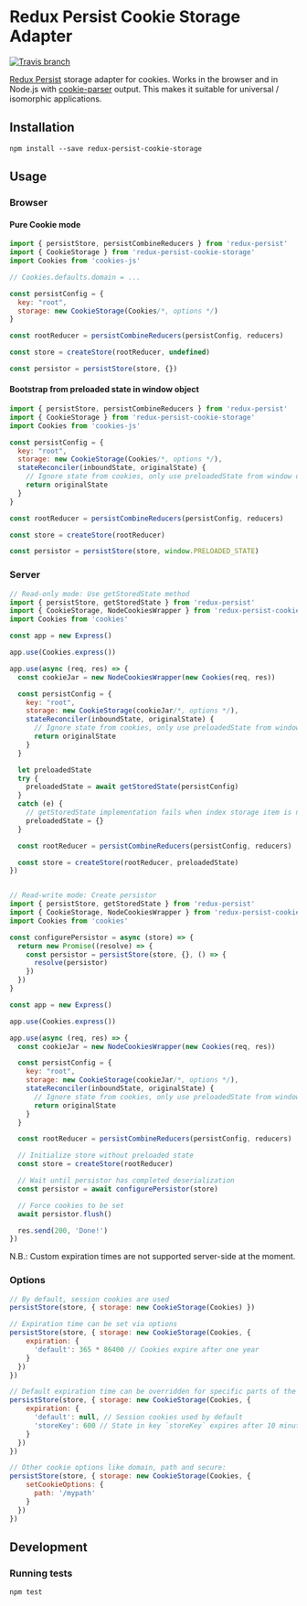 # Redux Persist Cookie Storage Adapter

[![Travis branch](https://img.shields.io/travis/abersager/redux-persist-cookie-storage/master.svg)](https://travis-ci.org/abersager/redux-persist-cookie-storage)

[Redux Persist](https://github.com/rt2zz/redux-persist) storage adapter for cookies. Works in the browser and in Node.js with [cookie-parser](https://github.com/expressjs/cookie-parser) output. This makes it suitable for universal / isomorphic applications.

## Installation

`npm install --save redux-persist-cookie-storage`

## Usage

### Browser

#### Pure Cookie mode

```js
import { persistStore, persistCombineReducers } from 'redux-persist'
import { CookieStorage } from 'redux-persist-cookie-storage'
import Cookies from 'cookies-js'

// Cookies.defaults.domain = ...

const persistConfig = {
  key: "root",
  storage: new CookieStorage(Cookies/*, options */)
}

const rootReducer = persistCombineReducers(persistConfig, reducers)

const store = createStore(rootReducer, undefined)

const persistor = persistStore(store, {})
```

#### Bootstrap from preloaded state in window object

```js
import { persistStore, persistCombineReducers } from 'redux-persist'
import { CookieStorage } from 'redux-persist-cookie-storage'
import Cookies from 'cookies-js'

const persistConfig = {
  key: "root",
  storage: new CookieStorage(Cookies/*, options */),
  stateReconciler(inboundState, originalState) {
    // Ignore state from cookies, only use preloadedState from window object
    return originalState
  }
}

const rootReducer = persistCombineReducers(persistConfig, reducers)

const store = createStore(rootReducer)

const persistor = persistStore(store, window.PRELOADED_STATE)
```

### Server

```js
// Read-only mode: Use getStoredState method
import { persistStore, getStoredState } from 'redux-persist'
import { CookieStorage, NodeCookiesWrapper } from 'redux-persist-cookie-storage'
import Cookies from 'cookies'

const app = new Express()

app.use(Cookies.express())

app.use(async (req, res) => {
  const cookieJar = new NodeCookiesWrapper(new Cookies(req, res))

  const persistConfig = {
    key: "root",
    storage: new CookieStorage(cookieJar/*, options */),
    stateReconciler(inboundState, originalState) {
      // Ignore state from cookies, only use preloadedState from window object
      return originalState
    }
  }

  let preloadedState
  try {
    preloadedState = await getStoredState(persistConfig)
  }
  catch (e) {
    // getStoredState implementation fails when index storage item is not set.
    preloadedState = {}
  }

  const rootReducer = persistCombineReducers(persistConfig, reducers)

  const store = createStore(rootReducer, preloadedState)
})


// Read-write mode: Create persistor
import { persistStore, getStoredState } from 'redux-persist'
import { CookieStorage, NodeCookiesWrapper } from 'redux-persist-cookie-storage'
import Cookies from 'cookies'

const configurePersistor = async (store) => {
  return new Promise((resolve) => {
    const persistor = persistStore(store, {}, () => {
      resolve(persistor)
    })
  })
}

const app = new Express()

app.use(Cookies.express())

app.use(async (req, res) => {
  const cookieJar = new NodeCookiesWrapper(new Cookies(req, res))

  const persistConfig = {
    key: "root",
    storage: new CookieStorage(cookieJar/*, options */),
    stateReconciler(inboundState, originalState) {
      // Ignore state from cookies, only use preloadedState from window object
      return originalState
    }
  }

  const rootReducer = persistCombineReducers(persistConfig, reducers)

  // Initialize store without preloaded state
  const store = createStore(rootReducer)

  // Wait until persistor has completed deserialization
  const persistor = await configurePersistor(store)

  // Force cookies to be set
  await persistor.flush()

  res.send(200, 'Done!')
})
```

N.B.: Custom expiration times are not supported server-side at the moment.

### Options

```js
// By default, session cookies are used
persistStore(store, { storage: new CookieStorage(Cookies) })

// Expiration time can be set via options
persistStore(store, { storage: new CookieStorage(Cookies, {
    expiration: {
      'default': 365 * 86400 // Cookies expire after one year
    }
  })
})

// Default expiration time can be overridden for specific parts of the store:
persistStore(store, { storage: new CookieStorage(Cookies, {
    expiration: {
      'default': null, // Session cookies used by default
      'storeKey': 600 // State in key `storeKey` expires after 10 minutes
    }
  })
})

// Other cookie options like domain, path and secure:
persistStore(store, { storage: new CookieStorage(Cookies, {
    setCookieOptions: {
      path: '/mypath'
    }
  })
})
```


## Development

### Running tests

`npm test`
